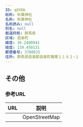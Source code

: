 ```yaml
---
ID: qXV6b
総称: 秋葉神社
名称: 秋葉神社
名称読み: null
別名: null
都道府県: 群馬県
区域: 邑楽町
緯度: 36.2400941
経度: 139.450131
郵便番号: 3700615
住所: 群馬県邑楽郡邑楽町篠塚１１６２−１
---
```


## その他

### 参考URL

| URL | 説明          |
| --- | ------------- |
|     | OpenStreetMap |
